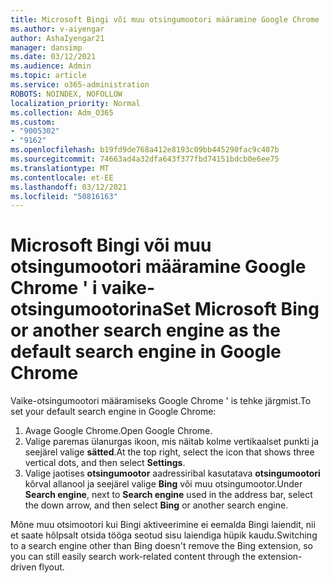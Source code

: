 ```yaml
---
title: Microsoft Bingi või muu otsingumootori määramine Google Chrome ' i vaike-otsingumootorina
ms.author: v-aiyengar
author: AshaIyengar21
manager: dansimp
ms.date: 03/12/2021
ms.audience: Admin
ms.topic: article
ms.service: o365-administration
ROBOTS: NOINDEX, NOFOLLOW
localization_priority: Normal
ms.collection: Adm_O365
ms.custom:
- "9005302"
- "9162"
ms.openlocfilehash: b19fd9de768a412e8193c09bb445290fac9c407b
ms.sourcegitcommit: 74663ad4a32dfa643f377fbd74151bdcb0e6ee75
ms.translationtype: MT
ms.contentlocale: et-EE
ms.lasthandoff: 03/12/2021
ms.locfileid: "50816163"
---
```

# <a name="set-microsoft-bing-or-another-search-engine-as-the-default-search-engine-in-google-chrome"></a><span data-ttu-id="65101-102">Microsoft Bingi või muu otsingumootori määramine Google Chrome ' i vaike-otsingumootorina</span><span class="sxs-lookup"><span data-stu-id="65101-102">Set Microsoft Bing or another search engine as the default search engine in Google Chrome</span></span>

<span data-ttu-id="65101-103">Vaike-otsingumootori määramiseks Google Chrome ' is tehke järgmist.</span><span class="sxs-lookup"><span data-stu-id="65101-103">To set your default search engine in Google Chrome:</span></span>

1. <span data-ttu-id="65101-104">Avage Google Chrome.</span><span class="sxs-lookup"><span data-stu-id="65101-104">Open Google Chrome.</span></span>
1. <span data-ttu-id="65101-105">Valige paremas ülanurgas ikoon, mis näitab kolme vertikaalset punkti ja seejärel valige **sätted**.</span><span class="sxs-lookup"><span data-stu-id="65101-105">At the top right, select the icon that shows three vertical dots, and then select **Settings**.</span></span>
1. <span data-ttu-id="65101-106">Valige jaotises **otsingumootor** aadressiribal kasutatava **otsingumootori** kõrval allanool ja seejärel valige **Bing** või muu otsingumootor.</span><span class="sxs-lookup"><span data-stu-id="65101-106">Under **Search engine**, next to **Search engine** used in the address bar, select the down arrow, and then select **Bing** or another search engine.</span></span>

<span data-ttu-id="65101-107">Mõne muu otsimootori kui Bingi aktiveerimine ei eemalda Bingi laiendit, nii et saate hõlpsalt otsida tööga seotud sisu laiendiga hüpik kaudu.</span><span class="sxs-lookup"><span data-stu-id="65101-107">Switching to a search engine other than Bing doesn't remove the Bing extension, so you can still easily search work-related content through the extension-driven flyout.</span></span>
